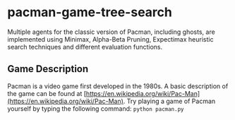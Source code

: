 # pacman-game-tree-search

Multiple agents for the classic version of Pacman, including ghosts, are implemented using Minimax, Alpha-Beta Pruning, Expectimax heuristic search techniques and different evaluation functions.

## Game Description
Pacman is a video game first developed in the 1980s. A basic description of the game can be found at [https://en.wikipedia.org/wiki/Pac-Man](https://en.wikipedia.org/wiki/Pac-Man). Try playing a game of Pacman yourself by typing the following command: `python pacman.py`
